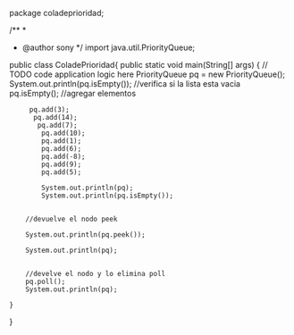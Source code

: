 
package coladeprioridad;

/**
 *
 * @author sony
 */
import java.util.PriorityQueue;

public class ColadePrioridad{
    public static void main(String[] args) {
        // TODO code application logic here
        PriorityQueue pq = new PriorityQueue();
        System.out.println(pq.isEmpty());
        //verifica si la lista esta vacia
        pq.isEmpty();
        //agregar elementos
       
         pq.add(3);
          pq.add(14);
           pq.add(7);
            pq.add(10);
            pq.add(1);
            pq.add(6);
            pq.add(-8);
            pq.add(9);
            pq.add(5);
            
            System.out.println(pq);
            System.out.println(pq.isEmpty());
            
            
        //devuelve el nodo peek
        
        System.out.println(pq.peek());
       
        System.out.println(pq);
                
        
        //develve el nodo y lo elimina poll
        pq.poll();
        System.out.println(pq);
        
    }
    
}
